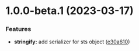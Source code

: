 # 1.0.0-beta.1 (2023-03-17)


### Features

* **stringify:** add serializer for sts object ([e30a610](https://github.com/httpland/hsts-parser/commit/e30a610697c3ada66c4267bd96c7ec836503b4a1))
